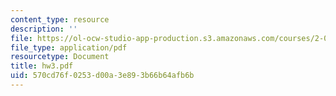 ```yaml
---
content_type: resource
description: ''
file: https://ol-ocw-studio-app-production.s3.amazonaws.com/courses/2-011-introduction-to-ocean-science-and-engineering-spring-2006/570cd76f0253d00a3e893b66b64afb6b_hw3.pdf
file_type: application/pdf
resourcetype: Document
title: hw3.pdf
uid: 570cd76f-0253-d00a-3e89-3b66b64afb6b
---
```

